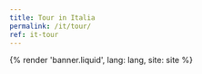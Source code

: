 ```yaml
---
title: Tour in Italia
permalink: /it/tour/
ref: it-tour
---
```

{% render 'banner.liquid', lang: lang, site: site %}
